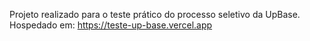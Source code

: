 Projeto realizado para o teste prático do processo seletivo da UpBase.
Hospedado em: https://teste-up-base.vercel.app
